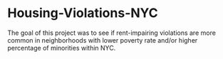 # Housing-Violations-NYC
The goal of this project was to see if rent-impairing violations are more common in neighborhoods with lower poverty rate and/or higher percentage of minorities within NYC.  
